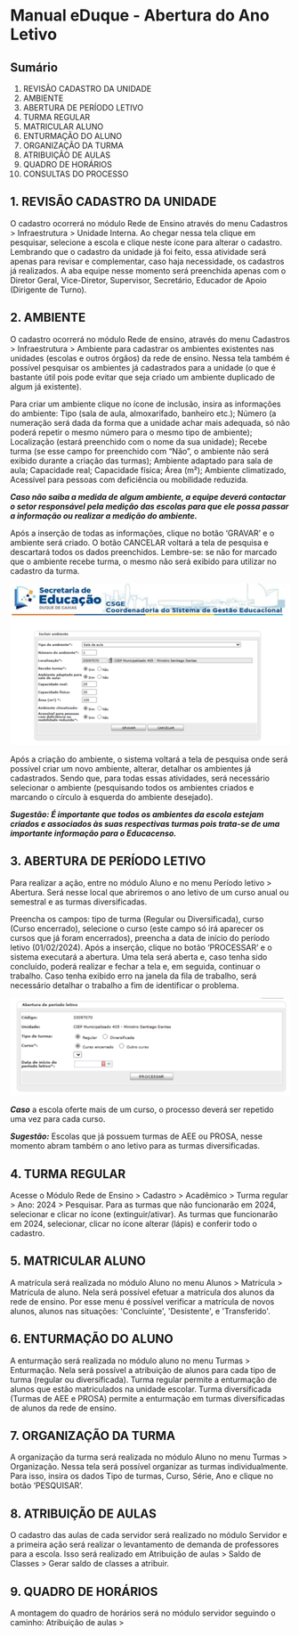# Manual eDuque - Abertura do Ano Letivo

## Sumário

1. REVISÃO CADASTRO DA UNIDADE
2. AMBIENTE
3. ABERTURA DE PERÍODO LETIVO
4. TURMA REGULAR
5. MATRICULAR ALUNO
6. ENTURMAÇÃO DO ALUNO
7. ORGANIZAÇÃO DA TURMA
8. ATRIBUIÇÃO DE AULAS
9. QUADRO DE HORÁRIOS
10. CONSULTAS DO PROCESSO

## 1. REVISÃO CADASTRO DA UNIDADE

O cadastro ocorrerá no módulo Rede de Ensino através do menu Cadastros > Infraestrutura > Unidade Interna. Ao chegar nessa tela clique em pesquisar, selecione a escola e clique neste ícone para alterar o cadastro. Lembrando que o cadastro da unidade já foi feito, essa atividade será apenas para revisar e complementar, caso haja necessidade, os cadastros já realizados. A aba equipe nesse momento será preenchida apenas com o Diretor Geral, Vice-Diretor, Supervisor, Secretário, Educador de Apoio (Dirigente de Turno).

## 2. AMBIENTE

O cadastro ocorrerá no módulo Rede de ensino, através do menu Cadastros > Infraestrutura > Ambiente para cadastrar os ambientes existentes nas unidades (escolas e outros órgãos) da rede de ensino. Nessa tela também é possível pesquisar os ambientes já cadastrados para a unidade (o que é bastante útil pois pode evitar que seja criado um ambiente duplicado de algum já existente).

Para criar um ambiente clique no ícone de inclusão, insira as informações do ambiente: Tipo (sala de aula, almoxarifado, banheiro etc.); Número (a numeração será dada da forma que a unidade achar mais adequada, só não poderá repetir o mesmo número para o mesmo tipo de ambiente); Localização (estará preenchido com o nome da sua unidade); Recebe turma (se esse campo for preenchido com “Não”, o ambiente não será exibido durante a criação das turmas); Ambiente adaptado para sala de aula; Capacidade real; Capacidade física; Área (m²); Ambiente climatizado, Acessível para pessoas com deficiência ou mobilidade reduzida.

**_Caso não saiba a medida de algum ambiente, a equipe deverá contactar o setor responsável pela medição das escolas para que ele possa passar a informação ou realizar a medição do ambiente._**

Após a inserção de todas as informações, clique no botão ‘GRAVAR’ e o ambiente será criado. O botão CANCELAR voltará a tela de pesquisa e descartará todos os dados preenchidos. Lembre-se: se não for marcado que o ambiente recebe turma, o mesmo não será exibido para utilizar no cadastro da turma.

![Descrição alternativa da imagem](img/img_001.png)

Após a criação do ambiente, o sistema voltará a tela de pesquisa onde será possível criar um novo ambiente, alterar, detalhar os ambientes já cadastrados. Sendo que, para todas essas atividades, será necessário selecionar o ambiente (pesquisando todos os ambientes criados e marcando o círculo à esquerda do ambiente desejado).

**_Sugestão: É importante que todos os ambientes da escola estejam criados e associados às suas respectivas turmas pois trata-se de uma importante informação para o Educacenso._**


## 3. ABERTURA DE PERÍODO LETIVO

Para realizar a ação, entre no módulo Aluno e no menu Período letivo > Abertura. Será nesse local que abriremos o ano letivo de um curso anual ou semestral e as turmas diversificadas.

Preencha os campos: tipo de turma (Regular ou Diversificada), curso (Curso encerrado), selecione o curso (este campo só irá aparecer os cursos que já foram encerrados), preencha a data de início do período letivo (01/02/2024). Após a inserção, clique no botão ‘PROCESSAR’ e o sistema executará a abertura. Uma tela será aberta e, caso tenha sido concluído, poderá realizar e fechar a tela e, em seguida, continuar o trabalho. Caso tenha exibido erro na janela da fila de trabalho, será necessário detalhar o trabalho a fim de identificar o problema.

![Descrição alternativa da imagem](img/img_002.png)

**_Caso_** a escola oferte mais de um curso, o processo deverá ser repetido uma vez para cada curso.

**_Sugestão:_** Escolas que já possuem turmas de AEE ou PROSA, nesse momento abram também o ano letivo para as turmas diversificadas.


## 4. TURMA REGULAR

Acesse o Módulo Rede de Ensino > Cadastro > Acadêmico > Turma regular > Ano: 2024 > Pesquisar. Para as turmas que não funcionarão em 2024, selecionar e clicar no ícone (extinguir/ativar). As turmas que funcionarão em 2024, selecionar, clicar no ícone alterar (lápis) e conferir todo o cadastro.

## 5. MATRICULAR ALUNO

A matrícula será realizada no módulo Aluno no menu Alunos > Matrícula > Matrícula de aluno. Nela será possível efetuar a matrícula dos alunos da rede de ensino. Por esse menu é possível verificar a matrícula de novos alunos, alunos nas situações: 'Concluinte', 'Desistente', e 'Transferido'.

## 6. ENTURMAÇÃO DO ALUNO

A enturmação será realizada no módulo aluno no menu Turmas > Enturmação. Nela será possível a atribuição de alunos para cada tipo de turma (regular ou diversificada). Turma regular permite a enturmação de alunos que estão matriculados na unidade escolar. Turma diversificada (Turmas de AEE e PROSA) permite a enturmação em turmas diversificadas de alunos da rede de ensino.

## 7. ORGANIZAÇÃO DA TURMA

A organização da turma será realizada no módulo Aluno no menu Turmas > Organização. Nessa tela será possível organizar as turmas individualmente. Para isso, insira os dados Tipo de turmas, Curso, Série, Ano e clique no botão ‘PESQUISAR’.

## 8. ATRIBUIÇÃO DE AULAS

O cadastro das aulas de cada servidor será realizado no módulo Servidor e a primeira ação será realizar o levantamento de demanda de professores para a escola. Isso será realizado em Atribuição de aulas > Saldo de Classes > Gerar saldo de classes a atribuir.

## 9. QUADRO DE HORÁRIOS

A montagem do quadro de horários será no módulo servidor seguindo o caminho: Atribuição de aulas >
